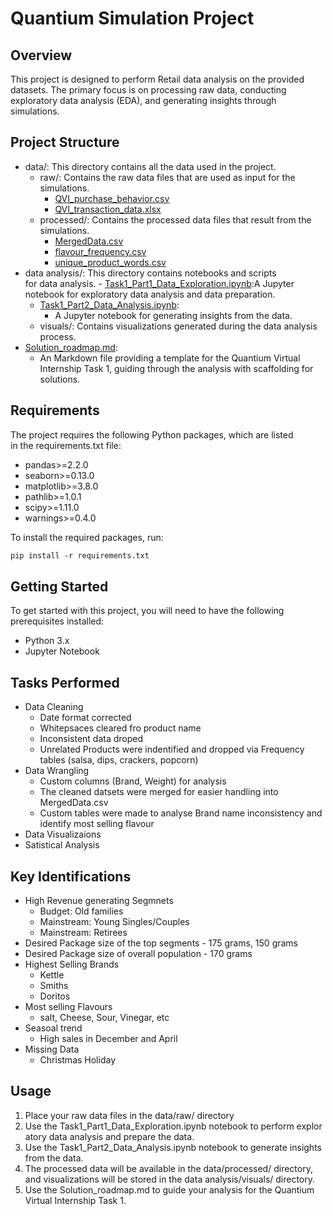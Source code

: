 # Quantium Simulation Project

## Overview
This project is designed to perform Retail data analysis on the provided datasets. The primary focus is on processing raw data, conducting exploratory data analysis (EDA), and generating insights through simulations.

## Project Structure
- data/: This directory contains all the data used in the project.
    - raw/: Contains the raw data files that are used as input for the simulations.
        - [QVI_purchase_behavior.csv](https://github.com/saran-rey/Quantium-Data-Analysis-Job-Sim/blob/main/Task%201/data/raw/QVI_purchase_behaviour.csv)
        - [QVI_transaction_data.xlsx](https://github.com/saran-rey/Quantium-Data-Analysis-Job-Sim/blob/main/Task%201/data/raw/QVI_transaction_data.xlsx)
    - processed/: Contains the processed data files that result from the simulations.
        - [MergedData.csv](https://github.com/saran-rey/Quantium-Data-Analysis-Job-Sim/blob/main/Task%201/data/processed/MergedData.csv)
        - [flavour_frequency.csv](https://github.com/saran-rey/Quantium-Data-Analysis-Job-Sim/blob/main/Task%201/data/processed/flavour_frequency.csv)
        - [unique_product_words.csv](https://github.com/saran-rey/Quantium-Data-Analysis-Job-Sim/blob/main/Task%201/data/processed/unique_product_words.csv)
- data analysis/: This directory contains notebooks and scripts for data analysis.
         - [Task1_Part1_Data_Exploration.ipynb](https://github.com/saran-rey/Quantium-Data-Analysis-Job-Sim/blob/main/Task%201/data%20analysis/Task1_Part1_Data_Exploration.ipynb):A Jupyter notebook for exploratory data analysis and data preparation.
     - [Task1_Part2_Data_Analysis.ipynb](https://github.com/saran-rey/Quantium-Data-Analysis-Job-Sim/blob/main/Task%201/data%20analysis/Task1_Part2_Data_Analysis.ipynb):
         - A Jupyter notebook for generating insights from the data.
     - visuals/: Contains visualizations generated during the data analysis process.
- [Solution_roadmap.md](https://github.com/saran-rey/Quantium-Data-Analysis-Job-Sim/blob/main/Task%201/Solution_roadmap.md):
    - An Markdown file providing a template for the Quantium Virtual Internship Task 1, guiding through the analysis with scaffolding for solutions.

## Requirements
The project requires the following Python packages, which are listed in the requirements.txt file:
- pandas>=2.2.0
- seaborn>=0.13.0
- matplotlib>=3.8.0
- pathlib>=1.0.1
- scipy>=1.11.0
- warnings>=0.4.0

To install the required packages, run:
```bash
pip install -r requirements.txt
```

## Getting Started
To get started with this project, you will need to have the following prerequisites installed:
- Python 3.x
- Jupyter Notebook

## Tasks Performed
- Data Cleaning
    - Date format corrected
    - Whitepsaces cleared fro product name
    - Inconsistent data droped
    - Unrelated Products were indentified and dropped via Frequency tables (salsa, dips, crackers, popcorn)
 - Data Wrangling
   - Custom columns (Brand, Weight) for analysis
   - The cleaned datsets were merged for easier handling into MergedData.csv
   - Custom tables were made to analyse Brand name inconsistency and identify most selling flavour
- Data Visualizaions
- Satistical Analysis

## Key Identifications
- High Revenue generating Segmnets
    - Budget: Old families
    - Mainstream: Young Singles/Couples
    - Mainstream: Retirees
- Desired Package size of the top segments - 175 grams, 150 grams
- Desired Package size of overall population - 170 grams
- Highest Selling Brands
    - Kettle
    - Smiths
    - Doritos
- Most selling Flavours
    - salt, Cheese, Sour, Vinegar, etc
- Seasoal trend
    - High sales in December and April
- Missing Data
    - Christmas Holiday

## Usage
1. Place your raw data files in the data/raw/ directory
2. Use the Task1_Part1_Data_Exploration.ipynb notebook to perform exploratory data analysis and prepare the data.
3. Use the Task1_Part2_Data_Analysis.ipynb notebook to generate insights from the data.
4. The processed data will be available in the data/processed/ directory, and visualizations will be stored in the data analysis/visuals/ directory.
5. Use the Solution_roadmap.md to guide your analysis for the Quantium Virtual Internship Task 1.
